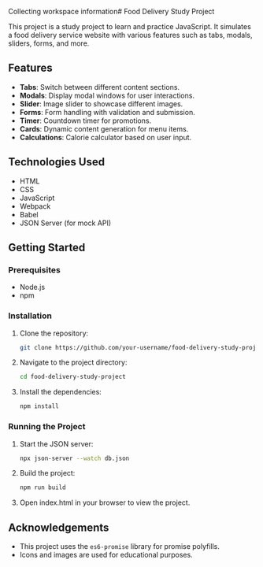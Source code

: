 Collecting workspace information# Food Delivery Study Project

This project is a study project to learn and practice JavaScript. It simulates a food delivery service website with various features such as tabs, modals, sliders, forms, and more.

## Features

- **Tabs**: Switch between different content sections.
- **Modals**: Display modal windows for user interactions.
- **Slider**: Image slider to showcase different images.
- **Forms**: Form handling with validation and submission.
- **Timer**: Countdown timer for promotions.
- **Cards**: Dynamic content generation for menu items.
- **Calculations**: Calorie calculator based on user input.

## Technologies Used

- HTML
- CSS
- JavaScript
- Webpack
- Babel
- JSON Server (for mock API)

## Getting Started

### Prerequisites

- Node.js
- npm

### Installation

1. Clone the repository:
    ```sh
    git clone https://github.com/your-username/food-delivery-study-project.git
    ```
2. Navigate to the project directory:
    ```sh
    cd food-delivery-study-project
    ```
3. Install the dependencies:
    ```sh
    npm install
    ```

### Running the Project

1. Start the JSON server:
    ```sh
    npx json-server --watch db.json
    ```
2. Build the project:
    ```sh
    npm run build
    ```
3. Open index.html in your browser to view the project.


## Acknowledgements

- This project uses the `es6-promise` library for promise polyfills.
- Icons and images are used for educational purposes.
